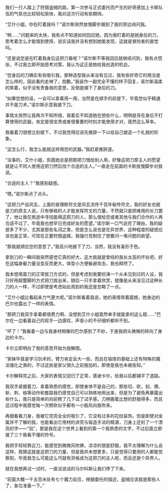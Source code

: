 我们一行人踏上了狩猎盗贼的路，第一次参与正式委托而产生的好奇感加上卡斯队伍的气氛也比较轻松愉快，我对这次行动有些期待。

“艾什小姐，你在盯着我吗？”诺尔斯突然放慢脚步跟到了我的旁边询问我。

“啊……”问题来的太快，我有点不知道如何回应她，因为我盯着的是她身后的刀，思考着怎么才能借到使用，说实话我并没有想到她能发现，这就是冒险者的直觉吗。

“还是说您是在盯着我身后这把刀看呢？”诺尔斯不等我回应就继续问到，我有点慌张，不过我立即开始思考对策，我认为这正是她给我创造的机会。

“您身后的刀确实有些吸引我，那种造型我从来没有见过，我有些好奇它的用法是怎么样的，因此看的走神了，抱歉。”我装作一副完全不懂的样子回复，诺尔斯温柔的笑着，似乎没有责备我的意思，反倒是摘下了身后的刀。

“如果您想的话，一会可以拿着用一用，当然是在顺手的前提下，毕竟您似乎精通并不是刀术。”诺尔斯示意我接下刀。

事情太突然让我再次不知所措，我着实不知道她在想些什么，明明是背在身后不打算使用的武器，肯定是很宝贵或者很重要的时刻才能使用才对，竟然这么草率。

我看着刀很想立刻接下，不过我觉得应该先推辞一下以给自己塑造一个礼貌的形象。

“这怎么行，我怎么能就这样用您的武器。”我赶紧推辞道。

“没事的，艾什小姐，凯霞她总是把那把刀借给别人用，好像这把刀原主人的愿望就是让不同人使用这把刀然后找个合适的主人。”一直走在前面的卡斯放慢脚步对我说。

“合适的主人？”我感到疑惑。

“嗯。”诺尔斯点了点头。

“这把刀产自风玄，上面的查理斯符文是风玄流传千百年秘传符文，我的好友也就是刀的原主人说，只有够格的人才能发挥符文的力量，不然就只是把难用的长刀罢了，他让我在旅途中寻找能用这把刀的人，那么借给您或者其他与我们合作的人再合适不过了，毕竟我也想早日完成好友的愿望。”诺尔斯一口气说完了理由，我的疑惑多了不少，尤其是那些名词之类，但是怎么说也是在异世界，这种程度的疑惑应该也是正常，可现在正要狩猎盗贼，我强行克制住了想要问一堆问题的欲望。

“那我就顺应您的意思了。”我高兴地接下了刀，当然，我没有喜形于色。

拿到刀的一瞬间我突然感觉它真的好大，这大抵就是曾经的我长太高的坏处吧，好在这幅身躯力量没变反而更大，体型小方便躲避攻击，我也释然了。

我本想用苗刀的正常拔刀方式的，但是考虑到我要扮演一个从未见到过的人设，我只好用超蹩脚的方式把刀拔出来，随后一只手拿着欣赏，就像是从来没见过这种长刀的人一样，不过即使是考虑如此周到的我还是忽略了一点。

“艾什小姐比看起来力气更大呢。”诺尔斯看着我说，她的表情带着震撼，她身边的巴尔也露出了一样的表情。

“那把刀我双手拿着都很费力啊，没想到艾什小姐竟然单手就能拿的这么稳……”巴尔在一边看着自己的双手一边感叹，声音小的不仔细听都听不到。

“坏了！”我看着一边与我身材相像的巴尔感到了不妙，于是我把头微微的转向了身边的卡尔。

卡尔立即明白了我的意思开始为我解围。

“家妹毕竟是学习剑术的，臂力肯定会大一些，而且在锻炼的基础上还有特殊的魔法强化之类的，不过这些是家父很久之前施加的，即使是我也未被告知。”

卡尔解释完之后，大家的表情又回归了正常，感谢卡尔，给我以后都铺平了道路。

我双手紧握着刀，拿着熟悉的感觉，即使身体不是自己的，那些切、砍，划、撩、斩、刺、格等动作和套路我仍感觉自己可以熟练地用出来，但是为了避免再暴露出些什么，我只是简单的向前劈了几下试了试手感，刀柄握着比想的舒服得多，而且这过程中我感觉每一次劈砍似乎都有一小股风向我吹来。

再细看看刀身，我被它完完全全的吸引了，它没有过多的花纹装饰，但是即使对金属并不了解的我，也能看出它用材的讲究与锻造手法的精湛，刀身上还刻了一个漂亮的字——“凨”，那是我在这个世界上看到的第一个我熟悉的文字，不过后面立即接了三个我看不懂的符号。

我把手轻轻靠近刀，能感觉到微微风吹拂，凉凉的很是舒服，我不太理解为什么会这样，我猜这就是这把刀的力量，但是我并未想更多，只是觉得只要用的人都能觉察到，毕竟我怎么可能这么巧就有资格成为这把刀的主人呢，而且还是个异界人。

就在我想再试一试时，一直没说话的马尔科斯让我们停了下来。

“前面大概一千五百米处有七个魔力反应，根据委托的描述，盗贼应该就是那些人了，各位准备一下。”


